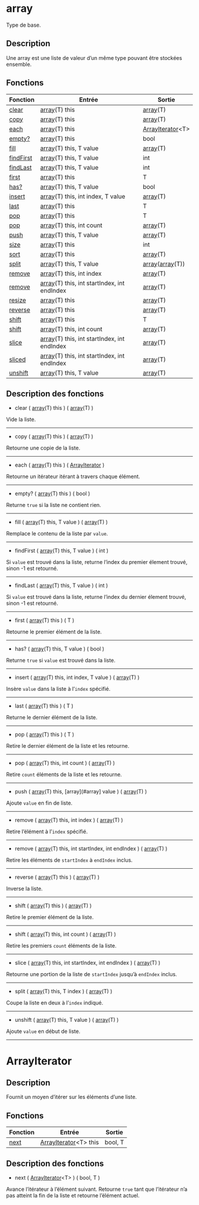 # array

Type de base.

## Description

Une array est une liste de valeur d’un même type pouvant être stockées ensemble.

## Fonctions

|Fonction|Entrée|Sortie|
|-|-|-|
|[clear](#clear)|[array](#array)(T) this|[array](#array)(T)|
|[copy](#copy)|[array](#array)(T) this|[array](#array)(T)|
|[each](#each)|[array](#array)(T) this|[ArrayIterator](#arrayiterator)\<T\>|
|[empty?](#empty)|[array](#array)(T) this|bool|
|[fill](#fill)|[array](#array)(T) this, T value|[array](#array)(T)|
|[findFirst](#findFirst)|[array](#array)(T) this, T value|int|
|[findLast](#findLast)|[array](#array)(T) this, T value|int|
|[first](#first)|[array](#array)(T) this|T|
|[has?](#has)|[array](#array)(T) this, T value|bool|
|[insert](#insert)|[array](#array)(T) this, int index, T value|[array](#array)(T)|
|[last](#last)|[array](#array)(T) this|T|
|[pop](#pop_1)|[array](#array)(T) this|T|
|[pop](#pop_2)|[array](#array)(T) this, int count|[array](#array)(T)|
|[push](#push)|[array](#array)(T) this, T value|[array](#array)(T)|
|[size](#size)|[array](#array)(T) this|int|
|[sort](#sort)|[array](#array)(T) this|[array](#array)(T)|
|[split](#split)|[array](#array)(T) this, T value|[array](#array)([array](#array)(T))|
|[remove](#remove)|[array](#array)(T) this, int index|[array](#array)(T)|
|[remove](#remove)|[array](#array)(T) this, int startIndex, int endIndex|[array](#array)(T)|
|[resize](#resize)|[array](#array)(T) this|[array](#array)(T)|
|[reverse](#reverse)|[array](#array)(T) this|[array](#array)(T)|
|[shift](#shift_1)|[array](#array)(T) this|T|
|[shift](#shift_2)|[array](#array)(T) this, int count|[array](#array)(T)|
|[slice](#slice)|[array](#array)(T) this, int startIndex, int endIndex|[array](#array)(T)|
|[sliced](#sliced)|[array](#array)(T) this, int startIndex, int endIndex|[array](#array)(T)|
|[unshift](#unshift)|[array](#array)(T) this, T value|[array](#array)(T)|

## Description des fonctions

<a id="clear"></a>
- clear ( [array](#array)(T) this ) ( [array](#array)(T) )

Vide la liste.
___

<a id="copy"></a>
- copy ( [array](#array)(T) this ) ( [array](#array)(T) )

Retourne une copie de la liste.
___

<a id="each"></a>
- each ( [array](#array)(T) this ) ( [ArrayIterator](#arrayiterator) )

Retourne un itérateur itérant à travers chaque élément.
___

<a id="empty"></a>
- empty? ( [array](#array)(T) this ) ( bool )

Returne `true` si la liste ne contient rien.
___

<a id="fill"></a>
- fill ( [array](#array)(T) this, T value ) ( [array](#array)(T) )

Remplace le contenu de la liste par `value`.
___

<a id="findFirst"></a>
- findFirst ( [array](#array)(T) this, T value ) ( int )

Si `value` est trouvé dans la liste, returne l’index du premier élement trouvé, sinon -1 est retourné.
___

<a id="findLast"></a>
- findLast ( [array](#array)(T) this, T value ) ( int )

Si `value` est trouvé dans la liste, returne l’index du dernier élement trouvé, sinon -1 est retourné.
___

<a id="first"></a>
- first ( [array](#array)(T) this ) ( T )

Retourne le premier élément de la liste.
___

<a id="has"></a>
- has? ( [array](#array)(T) this, T value ) ( bool )

Returne `true` si `value` est trouvé dans la liste.
___

<a id="insert"></a>
- insert ( [array](#array)(T) this, int index, T value ) ( [array](#array)(T) )

Insère `value` dans la liste à l’`index` spécifié.
___

<a id="last"></a>
- last ( [array](#array)(T) this ) ( T )

Returne le dernier élément de la liste.
___

<a id="pop_1"></a>
- pop ( [array](#array)(T) this ) ( T )

Retire le dernier élément de la liste et les retourne.
___

<a id="pop_2"></a>
- pop ( [array](#array)(T) this, int count ) ( [array](#array)(T) )

Retire `count` éléments de la liste et les retourne.
___

<a id="push"></a>
- push ( [array](#array)(T) this, [array](#array] value ) ( [array](#array)(T) )

Ajoute `value` en fin de liste.
___

<a id="remove"></a>
- remove ( [array](#array)(T) this, int index ) ( [array](#array)(T) )

Retire l’élément à l’`index` spécifié.
___

<a id="remove"></a>
- remove ( [array](#array)(T) this, int startIndex, int endIndex ) ( [array](#array)(T) )

Retire les éléments de `startIndex` à `endIndex` inclus.
___

<a id="reverse"></a>
- reverse ( [array](#array)(T) this ) ( [array](#array)(T) )

Inverse la liste.
___

<a id="shift_1"></a>
- shift ( [array](#array)(T) this ) ( [array](#array)(T) )

Retire le premier élément de la liste.
___

<a id="shift_2"></a>
- shift ( [array](#array)(T) this, int count ) ( [array](#array)(T) )

Retire les premiers `count` éléments de la liste.
___

<a id="slice"></a>
- slice ( [array](#array)(T) this, int startIndex, int endIndex ) ( [array](#array)(T) )

Retourne une portion de la liste de `startIndex` jusqu’à `endIndex` inclus.
___

<a id="split"></a>
- split ( [array](#array)(T) this, T index ) ( [array](#array)(T) )

Coupe la liste en deux à l’`index` indiqué.
___

<a id="unshift"></a>
- unshift ( [array](#array)(T) this, T value ) ( [array](#array)(T) )

Ajoute `value` en début de liste.
___

# ArrayIterator

## Description

Fournit un moyen d’itérer sur les éléments d’une liste.

## Fonctions

|Fonction|Entrée|Sortie|
|-|-|-|
|[next](#next)|[ArrayIterator](#arrayiterator)\<T\> this|bool, T|

## Description des fonctions

<a id="next"></a>
- next ( [ArrayIterator](#arrayiterator)\<T\> ) ( bool, T )

Avance l’itérateur à l’élément suivant.
Retourne `true` tant que l’itérateur n’a pas atteint la fin de la liste et retourne l’élément actuel.
